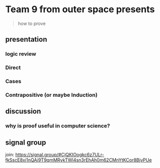 # Team 9 from outer space presents
> how to prove

## presentation 
### logic review 
### Direct 
### Cases 
### Contrapositive (or maybe Induction) 

## discussion
### why is proof useful in computer science?

## signal group
join: https://signal.group/#CjQKIOogkc6z7ULr-fkSscE8xi1nQAi9T9qmMRykTWl4sn3rEhAh0m62CMnYtKCor8BjvPUe
